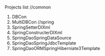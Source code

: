 Projects list
//common
1. DBCon
2. MultiDBCon
//spring
1. SpringSetterDIXml
2. SpringConstructerDIXml
3. SpringDaoSpringDataSource
4. SpringDaoSpringJdbcTemplate
5. SpringDaoORMSpringHiberniate3Template
